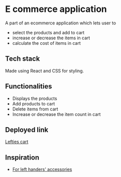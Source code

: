 # E commerce application
 A part of an ecommerce application which lets user to 
  * select the products and add to cart
  * increase or decrease the items in cart
  * calculate the cost of items in cart
  
## Tech stack 
  Made using React and CSS for styling.
  
## Functionalities
  * Displays the products
  * Add products to cart
  * Delete items from cart
  * Increase or decrease the item count in cart
  
## Deployed link
  [Lefties cart](https://zugtee.csb.app/)

## Inspiration
 * [For left handers' accessories](https://thelefthandshop.in/)